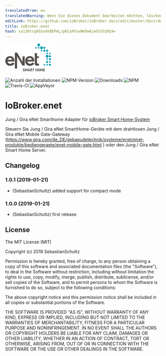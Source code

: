 ```yaml
---
translatedFrom: en
translatedWarning: Wenn Sie dieses Dokument bearbeiten möchten, löschen Sie bitte das Feld "translationsFrom". Andernfalls wird dieses Dokument automatisch erneut übersetzt
editLink: https://github.com/ioBroker/ioBroker.docs/edit/master/docs/de/adapterref/iobroker.enet/README.md
title: ioBroker.enet
hash: ss130tcq9SSx4V8EPmL/pKCaXFuvNK8w6jeOlO31M2A=
---
```

![Logo](../../../en/adapterref/iobroker.enet/admin/enet.png)

![Anzahl der Installationen](http://iobroker.live/badges/enet-stable.svg)
![NPM-Version](http://img.shields.io/npm/v/iobroker.enet.svg)
![Downloads](https://img.shields.io/npm/dm/iobroker.enet.svg)
![NPM](https://nodei.co/npm/iobroker.enet.png?downloads=true)
![Travis-CI](https://travis-ci.org/SebastianSchultz/ioBroker.enet.svg?branch=master)
![AppVeyor](https://ci.appveyor.com/api/projects/status/9ow8uf5dq6u8fpfv/branch/master?svg=true)

# IoBroker.enet
Jung / Gira eNet Smarthome Adapter für [ioBroker Smart Home-System](https://www.iobroker.net)

Steuern Sie Jung / Gira eNet SmartHome-Geräte mit dem drahtlosen Jung / Gira eNet Mobile Gate-Gateway (https://www.gira.com/de_DE/gebaeudetechnik/systeme/enet/enet-produkte/bediengeraete/enet-mobile-gate.html ) oder den Jung / Gira eNet Smart Home Server.

## Changelog
### 1.0.1 (2019-01-21)
* (SebastianSchultz) added support for compact mode
### 1.0.0 (2019-01-21)
* (SebastianSchultz) first release

## License

The MIT License (MIT)

Copyright (c) 2019 SebastianSchultz

Permission is hereby granted, free of charge, to any person obtaining a copy
of this software and associated documentation files (the "Software"), to deal
in the Software without restriction, including without limitation the rights
to use, copy, modify, merge, publish, distribute, sublicense, and/or sell
copies of the Software, and to permit persons to whom the Software is
furnished to do so, subject to the following conditions:

The above copyright notice and this permission notice shall be included in
all copies or substantial portions of the Software.

THE SOFTWARE IS PROVIDED "AS IS", WITHOUT WARRANTY OF ANY KIND, EXPRESS OR
IMPLIED, INCLUDING BUT NOT LIMITED TO THE WARRANTIES OF MERCHANTABILITY,
FITNESS FOR A PARTICULAR PURPOSE AND NONINFRINGEMENT. IN NO EVENT SHALL THE
AUTHORS OR COPYRIGHT HOLDERS BE LIABLE FOR ANY CLAIM, DAMAGES OR OTHER
LIABILITY, WHETHER IN AN ACTION OF CONTRACT, TORT OR OTHERWISE, ARISING FROM,
OUT OF OR IN CONNECTION WITH THE SOFTWARE OR THE USE OR OTHER DEALINGS IN
THE SOFTWARE.